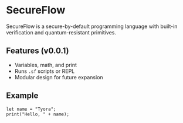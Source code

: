 # SecureFlow

SecureFlow is a secure-by-default programming language with built-in verification and quantum-resistant primitives.

## Features (v0.0.1)
- Variables, math, and print
- Runs `.sf` scripts or REPL
- Modular design for future expansion

## Example
```sf
let name = "Tyora";
print("Hello, " + name);
